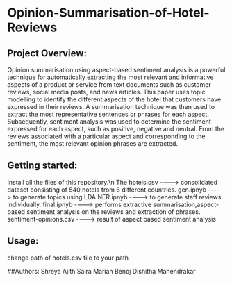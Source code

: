 # Opinion-Summarisation-of-Hotel-Reviews
## Project Overview:
Opinion summarisation using aspect-based sentiment analysis is a powerful technique for automatically extracting the most relevant and informative aspects of a product or service from text documents such as customer reviews, social media posts, and news articles. This paper uses topic modelling to identify the different aspects of the hotel that customers have expressed in their reviews. A summarisation technique was then used to extract the most representative sentences or phrases for each aspect. Subsequently, sentiment analysis was used to determine the sentiment expressed for each aspect, such as positive, negative and neutral. From the reviews associated with a particular aspect and corresponding to the sentiment, the most relevant opinion phrases are extracted. 

## Getting started:
Install all the files of this repository.\n
The hotels.csv          ---->  consolidated dataset consisting of 540 hotels from 6 different countries.
gen.ipnyb               ---->   to generate topics using LDA
NER.ipnyb               ---->   to generate staff reviews individually.
final.ipnyb             ---->  performs extractive summarisation,aspect-based sentiment analysis on the reviews and extraction of phrases.
sentiment-opinions.csv  ----> result of aspect based sentiment analysis

## Usage: 
change path of hotels.csv file to your path

##Authors:
Shreya Ajith
Saira Marian Benoj
Dishitha Mahendrakar
